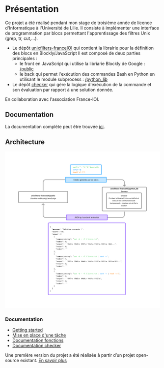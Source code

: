 # Présentation
Ce projet a été réalisé pendant mon stage de troisième année de licence d'Informatique à l'Université de Lille. Il consiste à implémenter une interface de programmation par blocs permettant l'apprentissage des filtres Unix (grep, tr, cut,...).

- Le dépôt [unixfilters-franceIOI](https://github.com/UnixFilters/unixfilters-franceIOI) qui contient la librairie pour la définition des blocs en Blockly/JavaScript
  Il est composé de deux parties principales :
  - le front en JavaScript qui utilise la libriarie Blockly de Google : [/public](https://github.com/UnixFilters/unixfilters-franceIOI/tree/main/public)
  - le back qui permet l'exécution des commandes Bash en Python en utilisant le module subprocess : [/python_lib](https://github.com/UnixFilters/unixfilters-franceIOI/tree/main/python_lib)
- Le dépôt [checker](https://github.com/UnixFilters/checker) qui gère la logique d'exécution de la commande et son évaluation par rapport à une solution donnée.

En collaboration avec l'association France-IOI.

## Documentation
La documentation complète peut être trouvée [ici](https://unixfilters.github.io/unixfilters-docs/).
## Architecture
![Architecture](../architecture.png)


### Documentation
* [Getting started](https://github.com/UnixFilters/unixfilters-franceIOI/blob/main/README.md)
* [Mise en place d'une tâche](https://github.com/UnixFilters/unixfilters-franceIOI/blob/main/docs/init_task.md)
* [Documentation fonctions](https://unixfilters.github.io/unixfilters-docs/)
* [Documentation checker](https://github.com/UnixFilters/checker/blob/main/docs/documentation_checker.md)


Une première version du projet a été réalisée à partir d’un projet open-source existant.
[En savoir plus]()
